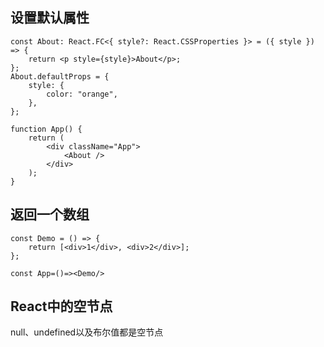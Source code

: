 ## 设置默认属性
```tsx
const About: React.FC<{ style?: React.CSSProperties }> = ({ style }) => {
	return <p style={style}>About</p>;
};
About.defaultProps = {
	style: {
		color: "orange",
	},
};

function App() {
	return (
		<div className="App">
			<About />
		</div>
	);
}
```
## 返回一个数组
```tsx
const Demo = () => {
	return [<div>1</div>, <div>2</div>];
};
```
```tsx
const App=()=><Demo/>
```

## React中的空节点
null、undefined以及布尔值都是空节点